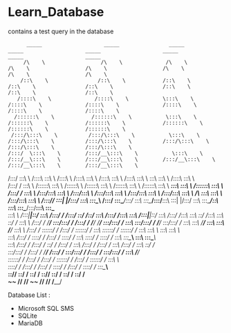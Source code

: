 # Learn_Database
contains a test query in the database

          _____                    _____                _____                    _____                    _____                    _____                    _____                    _____          
         /\    \                  /\    \              /\    \                  /\    \                  /\    \                  /\    \                  /\    \                  /\    \         
        /::\    \                /::\    \            /::\    \                /::\    \                /::\    \                /::\    \                /::\    \                /::\    \        
       /::::\    \              /::::\    \           \:::\    \              /::::\    \              /::::\    \              /::::\    \              /::::\    \              /::::\    \       
      /::::::\    \            /::::::\    \           \:::\    \            /::::::\    \            /::::::\    \            /::::::\    \            /::::::\    \            /::::::\    \      
     /:::/\:::\    \          /:::/\:::\    \           \:::\    \          /:::/\:::\    \          /:::/\:::\    \          /:::/\:::\    \          /:::/\:::\    \          /:::/\:::\    \     
    /:::/  \:::\    \        /:::/__\:::\    \           \:::\    \        /:::/__\:::\    \        /:::/__\:::\    \        /:::/__\:::\    \        /:::/__\:::\    \        /:::/__\:::\    \    
   /:::/    \:::\    \      /::::\   \:::\    \          /::::\    \      /::::\   \:::\    \      /::::\   \:::\    \      /::::\   \:::\    \       \:::\   \:::\    \      /::::\   \:::\    \   
  /:::/    / \:::\    \    /::::::\   \:::\    \        /::::::\    \    /::::::\   \:::\    \    /::::::\   \:::\    \    /::::::\   \:::\    \    ___\:::\   \:::\    \    /::::::\   \:::\    \  
 /:::/    /   \:::\ ___\  /:::/\:::\   \:::\    \      /:::/\:::\    \  /:::/\:::\   \:::\    \  /:::/\:::\   \:::\ ___\  /:::/\:::\   \:::\    \  /\   \:::\   \:::\    \  /:::/\:::\   \:::\    \ 
/:::/____/     \:::|    |/:::/  \:::\   \:::\____\    /:::/  \:::\____\/:::/  \:::\   \:::\____\/:::/__\:::\   \:::|    |/:::/  \:::\   \:::\____\/::\   \:::\   \:::\____\/:::/__\:::\   \:::\____\
\:::\    \     /:::|____|\::/    \:::\  /:::/    /   /:::/    \::/    /\::/    \:::\  /:::/    /\:::\   \:::\  /:::|____|\::/    \:::\  /:::/    /\:::\   \:::\   \::/    /\:::\   \:::\   \::/    /
 \:::\    \   /:::/    /  \/____/ \:::\/:::/    /   /:::/    / \/____/  \/____/ \:::\/:::/    /  \:::\   \:::\/:::/    /  \/____/ \:::\/:::/    /  \:::\   \:::\   \/____/  \:::\   \:::\   \/____/ 
  \:::\    \ /:::/    /            \::::::/    /   /:::/    /                    \::::::/    /    \:::\   \::::::/    /            \::::::/    /    \:::\   \:::\    \       \:::\   \:::\    \     
   \:::\    /:::/    /              \::::/    /   /:::/    /                      \::::/    /      \:::\   \::::/    /              \::::/    /      \:::\   \:::\____\       \:::\   \:::\____\    
    \:::\  /:::/    /               /:::/    /    \::/    /                       /:::/    /        \:::\  /:::/    /               /:::/    /        \:::\  /:::/    /        \:::\   \::/    /    
     \:::\/:::/    /               /:::/    /      \/____/                       /:::/    /          \:::\/:::/    /               /:::/    /          \:::\/:::/    /          \:::\   \/____/     
      \::::::/    /               /:::/    /                                    /:::/    /            \::::::/    /               /:::/    /            \::::::/    /            \:::\    \         
       \::::/    /               /:::/    /                                    /:::/    /              \::::/    /               /:::/    /              \::::/    /              \:::\____\        
        \::/____/                \::/    /                                     \::/    /                \::/____/                \::/    /                \::/    /                \::/    /        
         ~~                       \/____/                                       \/____/                  ~~                       \/____/                  \/____/                  \/____/         
                                                                                                                                                                                                    
                                                                 
Database List :
- Microsoft SQL SMS
- SQLite
- MariaDB

